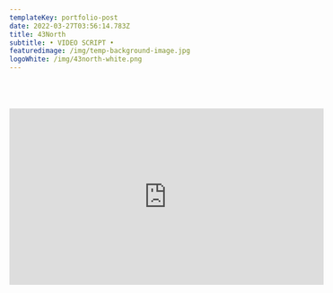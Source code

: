 ```yaml
---
templateKey: portfolio-post
date: 2022-03-27T03:56:14.783Z
title: 43North
subtitle: • VIDEO SCRIPT •
featuredimage: /img/temp-background-image.jpg
logoWhite: /img/43north-white.png
---
```

<br>
<br>
<br>

<iframe width="560" height="315" src="https://www.youtube.com/embed/VeASx6hNwzg" title="YouTube video player" frameborder="0" allow="accelerometer; autoplay; clipboard-write; encrypted-media; gyroscope; picture-in-picture" allowfullscreen></iframe>